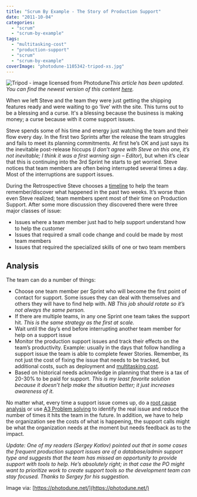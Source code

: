 ```yaml
---
title: "Scrum By Example - The Story of Production Support"
date: "2011-10-04"
categories: 
  - "scrum"
  - "scrum-by-example"
tags: 
  - "multitasking-cost"
  - "production-support"
  - "scrum"
  - "scrum-by-example"
coverImage: "photodune-1105342-tripod-xs.jpg"
---
```


![Tripod - image licensed from Photodune](src/content/blog/scrummaster-tales-the-story-of-production-support/images/photodune-1105342-tripod-xs.jpg)_This article has been updated. You can find the newest version of this content [here](/blog/scrum-production-support.html)._

When we left Steve and the team they were just getting the shipping features ready and were waiting to go ‘live’ with the site. This turns out to be a blessing and a curse. It's a blessing because the business is making money; a curse because with it come support issues.

Steve spends some of his time and energy just watching the team and their flow every day. In the first two Sprints after the release the team struggles and fails to meet its planning commitments. At first he’s OK and just says its the inevitable post-release hiccups (_I don’t agree with Steve on this one, it’s not inevitable; I think it was a first warning sign – Editor_), but when it’s clear that this is continuing into the 3rd Sprint he starts to get worried. Steve notices that team members are often being interrupted several times a day. Most of the interruptions are support issues.

During the Retrospective Steve chooses a [timeline](https://www.energizedwork.com/weblog/2006/10/timeline-retrospective) to help the team remember/discover what happened in the past two weeks. It’s worse than even Steve realized; team members spent most of their time on Production Support. After some more discussion they discovered there were three major classes of issue:

- Issues where a team member just had to help support understand how to help the customer
- Issues that required a small code change and could be made by most team members
- Issues that required the specialized skills of one or two team members

## Analysis

The team can do a number of things:

- Choose one team member per Sprint who will become the first point of contact for support. Some issues they can deal with themselves and others they will have to find help with. _NB This job should rotate so it’s not always the same person._
- If there are multiple teams, in any one Sprint one team takes the support hit. _This is the same strategy as the first at scale._
- Wait until the day’s end before interrupting another team member for help on a support issue
- Monitor the production support issues and track their effects on the team’s productivity. Example: usually in the days that follow handling a support issue the team is able to complete fewer Stories. Remember, its not just the cost of fixing the issue that needs to be tracked, but additional costs, such as deployment and [multitasking cost](https://www.infoq.com/articles/multitasking-problems).
- Based on historical needs acknowledge in planning that there is a tax of 20-30% to be paid for support. _This is my least favorite solution because it doesn’t help make the situation better; it just increases awareness of it._

No matter what, every time a support issue comes up, do a [root cause analysis](https://www.energizedwork.com/weblog/2006/01/root-cause-analysis-using-5-whys) or use [A3 Problem solving](https://www.crisp.se/lean/a3-template) to identify the real issue and reduce the number of times it hits the team in the future. In addition, we have to help the organization see the costs of what is happening, the support calls might be what the organization needs at the moment but needs feedback as to the impact.

_Update: One of my readers (Sergey Kotlov) pointed out that in some cases the frequent production support issues are of a database/admin support type and suggests that the team has missed an opportunity to provide support with tools to help. He’s absolutely right; in that case the PO might want to prioritize work to create support tools so the development team can stay focused. Thanks to Sergey for his suggestion._

Image via: [https://photodune.net/](https://photodune.net/)
